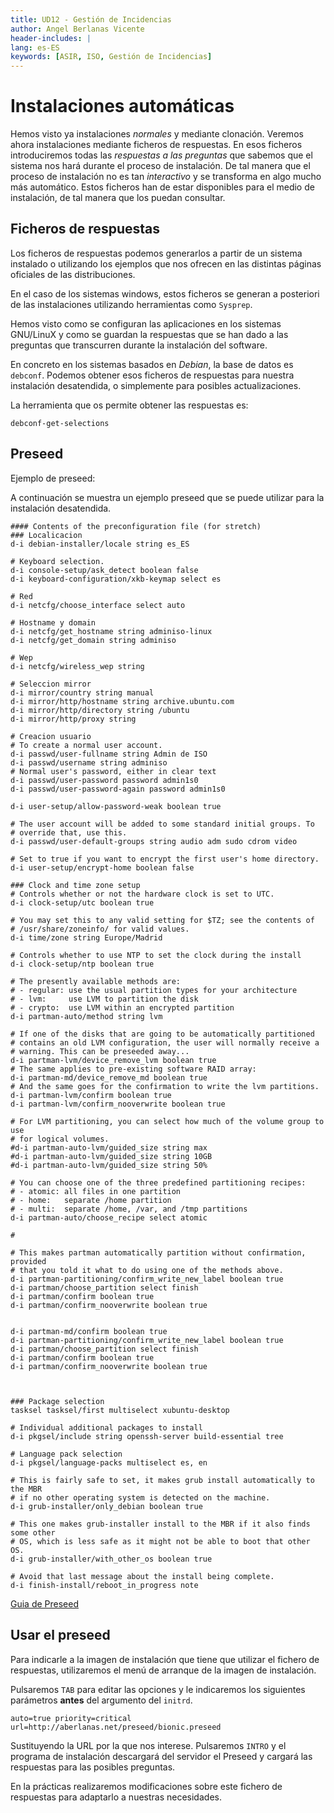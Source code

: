 ```yaml
---
title: UD12 - Gestión de Incidencias
author: Angel Berlanas Vicente
header-includes: |
lang: es-ES
keywords: [ASIR, ISO, Gestión de Incidencias]
---
```


# Instalaciones automáticas

Hemos visto ya instalaciones _normales_ y mediante clonación. Veremos ahora instalaciones mediante ficheros de respuestas. En esos ficheros introduciremos todas las _respuestas a las preguntas_ que sabemos que el sistema nos hará durante el proceso de instalación. De tal manera que el proceso de instalación no es tan _interactivo_ y se transforma en algo mucho más automático. Estos ficheros han de estar disponibles para el medio de instalación, de tal manera que los puedan consultar.

## Ficheros de respuestas

Los ficheros de respuestas podemos generarlos a partir de un sistema instalado o utilizando los ejemplos que nos ofrecen en las distintas páginas oficiales de las distribuciones.

En el caso de los sistemas windows, estos ficheros se generan a posteriori de las instalaciones utilizando herramientas como `Sysprep`.

Hemos visto como se configuran las aplicaciones en los sistemas GNU/LinuX y como se guardan la respuestas que se han dado a las preguntas que transcurren durante la instalación del software.

En concreto en los sistemas basados en _Debian_, la base de datos es `debconf`.  Podemos obtener esos ficheros de respuestas para nuestra instalación desatendida, o simplemente para posibles actualizaciones.

La herramienta  que os permite obtener las respuestas es:

```shell
debconf-get-selections
```

## Preseed

Ejemplo de preseed:

A continuación se muestra un ejemplo preseed que se puede utilizar para la instalación desatendida.

```shell
#### Contents of the preconfiguration file (for stretch)
### Localicacion
d-i debian-installer/locale string es_ES

# Keyboard selection.
d-i console-setup/ask_detect boolean false
d-i keyboard-configuration/xkb-keymap select es

# Red
d-i netcfg/choose_interface select auto

# Hostname y domain
d-i netcfg/get_hostname string adminiso-linux
d-i netcfg/get_domain string adminiso

# Wep
d-i netcfg/wireless_wep string

# Seleccion mirror
d-i mirror/country string manual
d-i mirror/http/hostname string archive.ubuntu.com
d-i mirror/http/directory string /ubuntu
d-i mirror/http/proxy string

# Creacion usuario 
# To create a normal user account.
d-i passwd/user-fullname string Admin de ISO
d-i passwd/username string adminiso
# Normal user's password, either in clear text
d-i passwd/user-password password admin1s0
d-i passwd/user-password-again password admin1s0

d-i user-setup/allow-password-weak boolean true

# The user account will be added to some standard initial groups. To
# override that, use this.
d-i passwd/user-default-groups string audio adm sudo cdrom video

# Set to true if you want to encrypt the first user's home directory.
d-i user-setup/encrypt-home boolean false

### Clock and time zone setup
# Controls whether or not the hardware clock is set to UTC.
d-i clock-setup/utc boolean true

# You may set this to any valid setting for $TZ; see the contents of
# /usr/share/zoneinfo/ for valid values.
d-i time/zone string Europe/Madrid

# Controls whether to use NTP to set the clock during the install
d-i clock-setup/ntp boolean true

# The presently available methods are:
# - regular: use the usual partition types for your architecture
# - lvm:     use LVM to partition the disk
# - crypto:  use LVM within an encrypted partition
d-i partman-auto/method string lvm

# If one of the disks that are going to be automatically partitioned
# contains an old LVM configuration, the user will normally receive a
# warning. This can be preseeded away...
d-i partman-lvm/device_remove_lvm boolean true
# The same applies to pre-existing software RAID array:
d-i partman-md/device_remove_md boolean true
# And the same goes for the confirmation to write the lvm partitions.
d-i partman-lvm/confirm boolean true
d-i partman-lvm/confirm_nooverwrite boolean true

# For LVM partitioning, you can select how much of the volume group to use
# for logical volumes.
#d-i partman-auto-lvm/guided_size string max
#d-i partman-auto-lvm/guided_size string 10GB
#d-i partman-auto-lvm/guided_size string 50%

# You can choose one of the three predefined partitioning recipes:
# - atomic: all files in one partition
# - home:   separate /home partition
# - multi:  separate /home, /var, and /tmp partitions
d-i partman-auto/choose_recipe select atomic

#

# This makes partman automatically partition without confirmation, provided
# that you told it what to do using one of the methods above.
d-i partman-partitioning/confirm_write_new_label boolean true
d-i partman/choose_partition select finish
d-i partman/confirm boolean true
d-i partman/confirm_nooverwrite boolean true


d-i partman-md/confirm boolean true
d-i partman-partitioning/confirm_write_new_label boolean true
d-i partman/choose_partition select finish
d-i partman/confirm boolean true
d-i partman/confirm_nooverwrite boolean true



### Package selection
tasksel tasksel/first multiselect xubuntu-desktop

# Individual additional packages to install
d-i pkgsel/include string openssh-server build-essential tree

# Language pack selection
d-i pkgsel/language-packs multiselect es, en

# This is fairly safe to set, it makes grub install automatically to the MBR
# if no other operating system is detected on the machine.
d-i grub-installer/only_debian boolean true

# This one makes grub-installer install to the MBR if it also finds some other
# OS, which is less safe as it might not be able to boot that other OS.
d-i grub-installer/with_other_os boolean true

# Avoid that last message about the install being complete.
d-i finish-install/reboot_in_progress note

```

[Guia de Preseed](https://help.ubuntu.com/lts/installation-guide/i386/apbs04.html)

## Usar el preseed

Para indicarle a la imagen de instalación que tiene que utilizar el fichero de respuestas, utilizaremos el menú de arranque de la imagen de instalación.

Pulsaremos `TAB` para editar las opciones y le indicaremos los siguientes parámetros **antes** del argumento del `initrd`.

```shell
auto=true priority=critical url=http://aberlanas.net/preseed/bionic.preseed
```

Sustituyendo la URL por la que nos interese. Pulsaremos `INTRO` y el programa de instalación descargará del servidor el Preseed y cargará las respuestas para las posibles preguntas.

En la prácticas realizaremos modificaciones sobre este fichero de respuestas para adaptarlo a nuestras necesidades.
